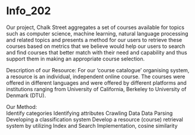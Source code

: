 # Info_202

Our project, Chalk Street aggregates a set of courses available for topics such as computer science, machine learning, natural language processing and related topics and presents a method for our users to retrieve these courses based on metrics that we believe would help our users to  search and find courses that better match with their need and capability and thus support them in making an appropriate course selection.

Description of our Resource:
For our ‘course catalogue’ organising system, a resource is an individual, independent online course. The courses were offered in different languages and were offered by different platforms and institutions ranging from University of California, Berkeley to University of Denmark (DTU).

Our Method:				
Identify categories 
Identifying attributes
Crawling Data 
Data Parsing 
Developing a classification system 
Develop a resource (course) retrieval system by utilizing Index and Search Implementation, cosine similarity


